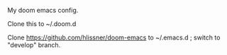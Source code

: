 My doom emacs config.

Clone this to ~/.doom.d

Clone https://github.com/hlissner/doom-emacs to ~/.emacs.d ; switch to "develop" branch.

